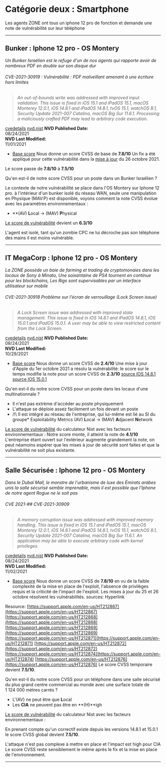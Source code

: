 # Catégorie deux : Smartphone
Les agents ZONE ont tous un iphone 12 pro de fonction et demande une note de vulnérabilité sur leur téléphone

---
## Bunker : Iphone 12 pro - OS Montery
*Un Bunker Israélien est le refuge d'un de nos agents qui rapporte avoir de nombreux PDF en double sur son disque dur*

###### CVE-2021-30919 : Vulnérabilité : PDF malveillant amenant à une écriture hors limites
>_An out-of-bounds write was addressed with improved input validation. This issue is fixed in iOS 15.1 and iPadOS 15.1, macOS Monterey 12.0.1, iOS 14.8.1 and iPadOS 14.8.1, tvOS 15.1, watchOS 8.1, Security Update 2021-007 Catalina, macOS Big Sur 11.6.1. Processing a maliciously crafted PDF may lead to arbitrary code execution._

[cvedetails](https://www.cvedetails.com/cve/CVE-2021-30919/)
[nvd.nist](https://nvd.nist.gov/vuln/detail/CVE-2021-30919)
**NVD Published Date:**  
08/24/2021  
**NVD Last Modified:**  
11/01/2021

* [Base score](https://nvd.nist.gov/vuln-metrics/cvss/v3-calculator?name=CVE-2021-30919&vector=AV:L/AC:L/PR:N/UI:R/S:U/C:H/I:H/A:H&version=3.1&source=NIST)
 Nous donne un score CVSS de base de **7.8/10**
 Un fix a été appliqué pour cette vulnérabilité dans la [mise à jour](https://support.apple.com/en-us/HT212868) du 26 octobre 2021.

Le score passe de **7.8/10** à **7.5/10**

Qu'en est-il de notre score CVSS pour un poste dans un Bunker Israélien ?

Le contexte de notre vulnérabilité se place dans l'OS Montery sur Iphone 12 pro. à l'intérieur d'un bunker isolé du réseau WAN, seule une manipulation en Physique (MAV:P) est disponible, 
voyons comment la note CVSS évolue avec les paramètres environnementaux :
* **(AV) **L**ocal -> (MAV) **P**hysical

[Le score de vulnérabilité](https://nvd.nist.gov/vuln-metrics/cvss/v3-calculator?vector=AV:L/AC:L/PR:N/UI:R/S:U/C:H/I:H/A:H/E:X/RL:O/RC:X/CR:X/IR:X/AR:X/MAV:P/MAC:X/MPR:X/MUI:X/MS:X/MC:H/MI:H/MA:H&version=3.1) devient un **6.3/10**

L'agent est isolé, tant qu'un zombie CPC ne lui décroche pas son téléphone des mains il est moins vulnérable.

---
## IT MegaCorp : Iphone 12 pro - OS Montery

*La ZONE possède un baie de farming et trading de cryptomonaies dans les locaux de Sony à Minato, Une soixantaine de PS4 tournent en continue pour les blockchains, Les Rigs sont supervisables  par un interface utilisateur sur mobile*

###### CVE-2021-30918 Problème sur l'écran de verrouillage (Lock Screen issue) 
>_A Lock Screen issue was addressed with improved state management. This issue is fixed in iOS 14.8.1 and iPadOS 14.8.1, iOS 15.0.1 and iPadOS 15.0.1. A user may be able to view restricted content from the Lock Screen._

[cvedetails](https://www.cvedetails.com/cve/CVE-2021-30918/)
[nvd.nist](https://nvd.nist.gov/vuln/detail/CVE-2021-30918)
**NVD Published Date:**  
08/24/2021  
**NVD Last Modified:**  
10/29/2021

* [Base score](https://nvd.nist.gov/vuln-metrics/cvss/v3-calculator?name=CVE-2021-30918&vector=AV:P/AC:L/PR:N/UI:N/S:U/C:L/I:N/A:N&version=3.1&source=NIST)
Nous donne un score CVSS de **2.4/10**
Une mise à jour d'Apple du 1er octobre 2021 a résolu la vulnérabilité:
le score sur le temps modifie la note pour un score CVSS de **2.3/10**
[source IOS 14.8.1](https://support.apple.com/en-us/HT212868)
[source IOS 15.0.1](https://support.apple.com/en-us/HT212868)

Qu'en est-il du notre score CVSS pour un poste dans les locaux d'une multinationnale ?
* Il n'est pas extrème d'accéder au poste physiquement
* L'attaque se déploie assez facilement un fois devant un poste
* /!\ Il est intégré au réseau de l'entreprise, qui lui-même est lié au SI du groupe*
Exploitability Metrics
(AV) **L**ocal -> (MAV) **A**djacent **N**etwork

[Le score de vulnérabilité](https://nvd.nist.gov/vuln-metrics/cvss/v3-calculator?vector=AV:P/AC:L/PR:N/UI:N/S:U/C:L/I:N/A:N/E:X/RL:O/RC:X/CR:X/IR:X/AR:X/MAV:A/MAC:X/MPR:X/MUI:X/MS:X/MC:L/MI:X/MA:X&version=3.1) du calculateur Nist avec les facteurs environnementaux :
Notre score monte, il atteint la note de **4.1/10**
L'entreprise étant ouvert sur l'extérieur augmente grandement la note, on peut néamoins espérer que les mises à jour de sécurité sont faites et que la vulnérabilité ne soit plus existante. 

---
## Salle Sécurisée : Iphone 12 pro - OS Montery

*Dans le Dubaï Mall, le monstre de l'urbanisme de luxe des Émirats arabes unis la salle sécurisé semble imprenable, mais il est possible que l'Iphone de notre agent Rogue ne le soit pas*

###### CVE 2021-## CVE-2021-30909
>_A memory corruption issue was addressed with improved memory handling. This issue is fixed in iOS 15.1 and iPadOS 15.1, macOS Monterey 12.0.1, iOS 14.8.1 and iPadOS 14.8.1, tvOS 15.1, watchOS 8.1, Security Update 2021-007 Catalina, macOS Big Sur 11.6.1. An application may be able to execute arbitrary code with kernel privileges._

[cvedetails](https://www.cvedetails.com/cve/CVE-2021-30909/)
[nvd.nist](https://nvd.nist.gov/vuln/detail/CVE-2021-30909)
**NVD Published Date:**  
08/24/2021  
**NVD Last Modified:**  
11/02/2021
* [Base score](https://nvd.nist.gov/vuln-metrics/cvss/v3-calculator?name=CVE-2021-30909&vector=AV:L/AC:L/PR:N/UI:R/S:U/C:H/I:H/A:H&version=3.1&source=NIST)
Nous donne un score CVSS de **7.8/10** en vu de la faible complexité de la mise en place de l'exploit, l'absence de privilèges requis et la criticité de l'impact de l'exploit.
Les mises à jour du 25 et 26 octobre résolvent les vulnérabilités.
sources:
Hyperlink

Resource:
[https://support.apple.com/en-us/HT212867](https://support.apple.com/en-us/HT212867)
[https://support.apple.com/en-us/HT212868](https://support.apple.com/en-us/HT212868)
[https://support.apple.com/en-us/HT212869](https://support.apple.com/en-us/HT212869)
[https://support.apple.com/en-us/HT212871](https://support.apple.com/en-us/HT212871)
[https://support.apple.com/en-us/HT212872](https://support.apple.com/en-us/HT212872)
[https://support.apple.com/en-us/HT212874](https://support.apple.com/en-us/HT212874)
[https://support.apple.com/en-us/HT212876](https://support.apple.com/en-us/HT212876)
Le score CVSS temporaire devient **7.5/10**.

Qu'en est-il du notre score CVSS pour un téléphone dans une salle sécurisé du plus grand centre commercial au monde avec une surface totale de 1 124 000 mètres carrés ?
- L'(AV) ne peut être que **L**ocal
- Les **CIA** ne peuvent pas être en **(H)**igh

[Le score de vulnérabilité](https://nvd.nist.gov/vuln-metrics/cvss/v3-calculator?vector=AV:L/AC:L/PR:N/UI:R/S:U/C:H/I:H/A:H/E:X/RL:O/RC:X/CR:M/IR:M/AR:M/MAV:L/MAC:X/MPR:X/MUI:X/MS:X/MC:X/MI:X/MA:X&version=3.1) du calculateur Nist avec les facteurs environnementaux :

En prenant compte qu'un correctif existe depuis les versions 14.8.1 et 15.0.1 le score CVSS global devient **7.5/10**.

L'attaque n'est pas complexe à mettre en place et l'impact est high pour CIA
Le score CVSS reste sensiblement le même après le fix et la mise en place de l'environnement.

---